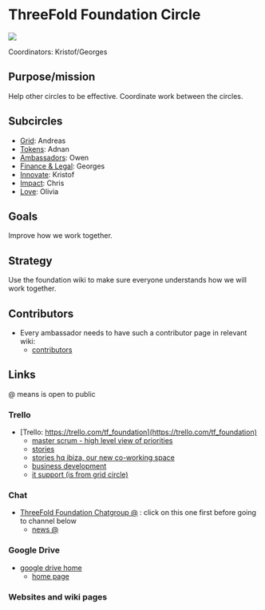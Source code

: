 # ThreeFold Foundation Circle

![](https://images.unsplash.com/photo-1461770354136-8f58567b617a?ixlib=rb-0.3.5&ixid=eyJhcHBfaWQiOjEyMDd9&s=bfbf7a2299bb40a5b2fee8c05e47bcb7&auto=format&fit=crop&w=2100&q=80)

Coordinators: Kristof/Georges

## Purpose/mission

Help other circles to be effective.
Coordinate work between the circles.

## Subcircles

- [Grid](grid/grid.md): Andreas
- [Tokens](tokens/tokens.md): Adnan
- [Ambassadors](ambassadors/ambassadors.md): Owen
- [Finance & Legal](finance_legal/finance_legal.md): Georges
- [Innovate](innovate/innovate.md): Kristof
- [Impact](impact/impact.md): Chris
- [Love](love/love.md): Olivia

## Goals

Improve how we work together.

## Strategy

Use the foundation wiki to make sure everyone understands how we will work together.

## Contributors

- Every ambassador needs to have such a contributor page in relevant wiki:
   - [contributors](https://github.com/threefoldfoundation/info_foundation/tree/master/docs/contributors)

## Links

@ means is open to public

### Trello

- [Trello: https://trello.com/tf_foundation](https://trello.com/tf_foundation)
    - [master scrum - high level view of priorities](https://trello.com/b/GgxRFeHn/tfmasterscrum)
    - [stories](https://trello.com/b/XrntkDvy/tfstories)
    - [stories hq ibiza, our new co-working space](https://trello.com/b/7sSeLOOu/tfstorieshqibiza)
    - [business development](https://trello.com/b/ppTVxCcO/tffunnel)
    - [it support (is from grid circle)](https://trello.com/b/BckFlTJ0/tfsupportit)

### Chat

- [ThreeFold Foundation Chatgroup @](https://chat.grid.tf/signup_user_complete/?id=wpz16r964bdnuqxc5p7kn5upmo) : click on this one first before going to channel below
   - [news @](https://chat.grid.tf/threefold/channels/town-square)
   
### Google Drive

- [google drive home](https://drive.google.com/drive/folders/1ygSc9mKaJJq-mw30zbfmikUWXO73m0kl)
    - [home page](https://docs.google.com/document/d/1ixKZklZj21tRWBFlaxO8j0Sdm9Liyd1kjYTeAB6fZog/edit)

### Websites and wiki pages

[](../../itenv/wiki_pages_toc.md ':include')

[](../../itenv/web_sites_toc.md ':include')
